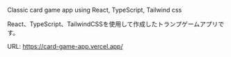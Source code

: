 Classic card game app using React, TypeScript, Tailwind css

React、TypeScript、TailwindCSSを使用して作成したトランプゲームアプリです。

URL: https://card-game-app.vercel.app/
